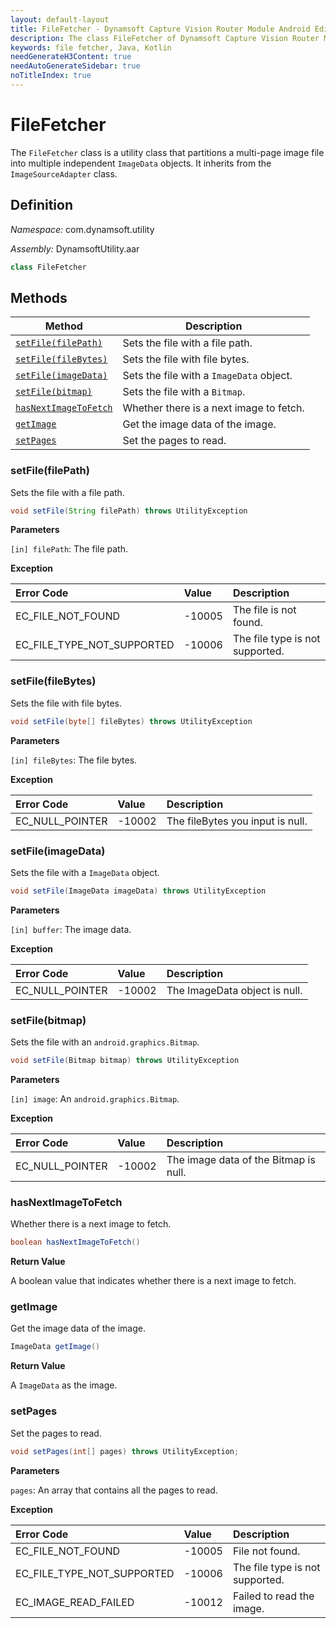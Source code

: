 ```yaml
---
layout: default-layout
title: FileFetcher - Dynamsoft Capture Vision Router Module Android Edition API Reference
description: The class FileFetcher of Dynamsoft Capture Vision Router Module is a utility class that partitions a multi-page image file into multiple independent ImageData objects.
keywords: file fetcher, Java, Kotlin
needGenerateH3Content: true
needAutoGenerateSidebar: true
noTitleIndex: true
---
```


# FileFetcher

The `FileFetcher` class is a utility class that partitions a multi-page image file into multiple independent `ImageData` objects. It inherits from the `ImageSourceAdapter` class.

## Definition

*Namespace:* com.dynamsoft.utility

*Assembly:* DynamsoftUtility.aar

```java
class FileFetcher
```

## Methods

| Method | Description |
| ------ | ----------- |
| [`setFile(filePath)`](#setfilefilepath) | Sets the file with a file path. |
| [`setFile(fileBytes)`](#setfilefilebytes) | Sets the file with file bytes. |
| [`setFile(imageData)`](#setfileimagedata) | Sets the file with a `ImageData` object. |
| [`setFile(bitmap)`](#setfilebitmap) | Sets the file with a `Bitmap`. |
| [`hasNextImageToFetch`](#hasnextimagetofetch) | Whether there is a next image to fetch. |
| [`getImage`](#getimage) | Get the image data of the image. |
| [`setPages`](#setpages) | Set the pages to read. |

### setFile(filePath)

Sets the file with a file path.

```java
void setFile(String filePath) throws UtilityException
```

**Parameters**

`[in] filePath`: The file path.

**Exception**

| Error Code | Value | Description |
| :--------- | :---- | :---------- |
| EC_FILE_NOT_FOUND | -10005 | The file is not found. |
| EC_FILE_TYPE_NOT_SUPPORTED | -10006 | The file type is not supported. |

### setFile(fileBytes)

Sets the file with file bytes.

```java
void setFile(byte[] fileBytes) throws UtilityException
```

**Parameters**

`[in] fileBytes`: The file bytes.  

**Exception**

| Error Code | Value | Description |
| :--------- | :---- | :---------- |
| EC_NULL_POINTER | -10002 | The fileBytes you input is null. |

### setFile(imageData)

Sets the file with a `ImageData` object.

```java
void setFile(ImageData imageData) throws UtilityException
```

**Parameters**

`[in] buffer`: The image data.

**Exception**

| Error Code | Value | Description |
| :--------- | :---- | :---------- |
| EC_NULL_POINTER | -10002 | The ImageData object is null. |

### setFile(bitmap)

Sets the file with an `android.graphics.Bitmap`.

```java
void setFile(Bitmap bitmap) throws UtilityException
```

**Parameters**

`[in] image`: An `android.graphics.Bitmap`.

**Exception**

| Error Code | Value | Description |
| :--------- | :---- | :---------- |
| EC_NULL_POINTER | -10002 | The image data of the Bitmap is null. |

<!-- 
### setPDFReadingParameter

Sets the parameters of PDF reading.

```java
void setPDFReadingParameter(PDFReadingParameter para) throws UtilityException
```

**Parameters**

`[in] para`: The parameter object for reading PDF files.

**Exception**

| Error Code | Value | Description |
| :--------- | :---- | :---------- |
| EC_PARAMETER_VALUE_INVALID | -10038 | There exists invalid parameter value in your JSON data. | -->

### hasNextImageToFetch

Whether there is a next image to fetch.

```java
boolean hasNextImageToFetch()
```

**Return Value**

A boolean value that indicates whether there is a next image to fetch.

### getImage

Get the image data of the image.

```java
ImageData getImage()
```

**Return Value**

A `ImageData` as the image.

### setPages

Set the pages to read.

```java
void setPages(int[] pages) throws UtilityException;
```

**Parameters**

`pages`: An array that contains all the pages to read.

**Exception**

| Error Code | Value | Description |
| :--------- | :---- | :---------- |
| EC_FILE_NOT_FOUND  | -10005 | File not found. |
| EC_FILE_TYPE_NOT_SUPPORTED  | -10006 | The file type is not supported. |
| EC_IMAGE_READ_FAILED  | -10012 | Failed to read the image. |
